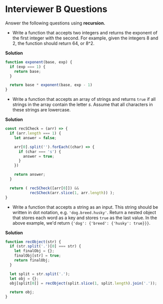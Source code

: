 # Interviewer B Questions

Answer the following questions using **recursion.**

* Write a function that accepts two integers and returns the exponent of the first integer with the second. For example, given the integers 8 and 2, the function should return 64, or 8^2.

**Solution**
```js
function exponent(base, exp) {
  if (exp === 1) {
    return base;
  }

  return base * exponent(base, exp - 1)
}
```

* Write a function that accepts an array of strings and returns `true` if all strings in the array contain the letter *s*. Assume that all characters in these strings are lowercase.

**Solution**
```js
const recSCheck = (arr) => {
  if (arr.length === 1) {
    let answer = false;

    arr[0].split('').forEach((char) => {
      if (char === 's') {
        answer = true;
      }
    })

    return answer;
  }

  return ( recSCheck([arr[0]]) &&
           recSCheck(arr.slice(1, arr.length)) );
}
```

* Write a function that accepts a string as an input. This string should be written in dot notation, e.g. `'dog.breed.husky'`. Return a nested object that stores each word as a key and stores `true` as the last value. In the above example, we'd return `{'dog': {'breed': {'husky': true}}}`.

**Solution**
```js
function recObject(str) {
  if (str.split('.')[0] === str) {
    let finalObj = {};
    finalObj[str] = true;
    return finalObj;
  }

  let split = str.split('.');
  let obj = {};
  obj[split[0]] = recObject(split.slice(1, split.length).join('.'));

  return obj;
}
```
